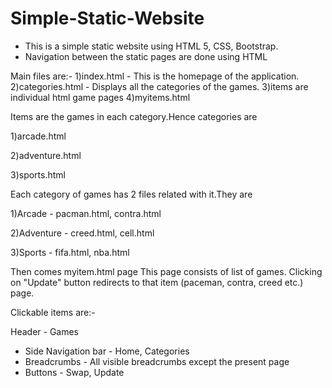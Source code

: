 # Simple-Static-Website

- This is a simple static website using HTML 5, CSS, Bootstrap.
- Navigation between the static pages are done using HTML

Main files are:-
1)index.html - This is the homepage of the application.
2)categories.html - Displays all the categories of the games.
3)items are individual html game pages
4)myitems.html


Items are the games in each category.Hence categories are

1)arcade.html

2)adventure.html

3)sports.html

Each category of games has 2 files related with it.They are

1)Arcade - pacman.html, contra.html

2)Adventure - creed.html, cell.html

3)Sports - fifa.html, nba.html

Then comes myitem.html page
This page consists of list of games. Clicking on "Update" button redirects to that item (paceman, contra, creed etc.) page.

Clickable items are:- 

Header - Games
- Side Navigation bar - Home, Categories
- Breadcrumbs - All visible breadcrumbs except the present page
- Buttons - Swap, Update


